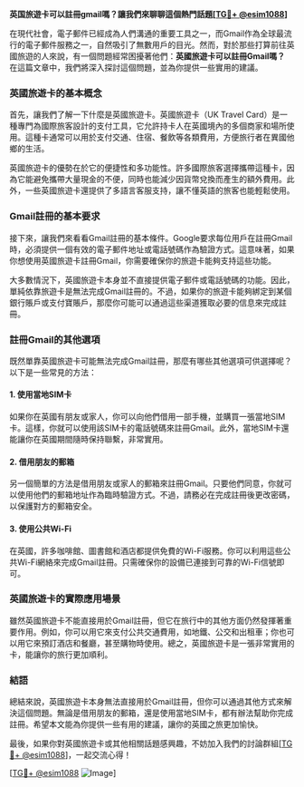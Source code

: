 **英国旅遊卡可以註冊gmail嗎？讓我們來聊聊這個熱門話題[[TG💪+ @esim1088](https://t.me/s/esim1088)]**

在現代社會，電子郵件已經成為人們溝通的重要工具之一，而Gmail作為全球最流行的電子郵件服務之一，自然吸引了無數用戶的目光。然而，對於那些打算前往英國旅遊的人來說，有一個問題經常困擾著他們：**英國旅遊卡可以註冊Gmail嗎？** 在這篇文章中，我們將深入探討這個問題，並為你提供一些實用的建議。

### 英國旅遊卡的基本概念

首先，讓我們了解一下什麼是英國旅遊卡。英國旅遊卡（UK Travel Card）是一種專門為國際旅客設計的支付工具，它允許持卡人在英國境內的多個商家和場所使用。這種卡通常可以用於支付交通、住宿、餐飲等各類費用，方便旅行者在異國他鄉的生活。

英國旅遊卡的優勢在於它的便捷性和多功能性。許多國際旅客選擇攜帶這種卡，因為它能避免攜帶大量現金的不便，同時也能減少因貨幣兌換而產生的額外費用。此外，一些英國旅遊卡還提供了多語言客服支持，讓不懂英語的旅客也能輕鬆使用。

### Gmail註冊的基本要求

接下來，讓我們來看看Gmail註冊的基本條件。Google要求每位用戶在註冊Gmail時，必須提供一個有效的電子郵件地址或電話號碼作為驗證方式。這意味著，如果你想使用英國旅遊卡註冊Gmail，你需要確保你的旅遊卡能夠支持這些功能。

大多數情況下，英國旅遊卡本身並不直接提供電子郵件或電話號碼的功能。因此，單純依靠旅遊卡是無法完成Gmail註冊的。不過，如果你的旅遊卡能夠綁定到某個銀行賬戶或支付寶賬戶，那麼你可能可以通過這些渠道獲取必要的信息來完成註冊。

### 註冊Gmail的其他選項

既然單靠英國旅遊卡可能無法完成Gmail註冊，那麼有哪些其他選項可供選擇呢？以下是一些常見的方法：

#### 1. 使用當地SIM卡
如果你在英國有朋友或家人，你可以向他們借用一部手機，並購買一張當地SIM卡。這樣，你就可以使用該SIM卡的電話號碼來註冊Gmail。此外，當地SIM卡還能讓你在英國期間隨時保持聯繫，非常實用。

#### 2. 借用朋友的郵箱
另一個簡單的方法是借用朋友或家人的郵箱來註冊Gmail。只要他們同意，你就可以使用他們的郵箱地址作為臨時驗證方式。不過，請務必在完成註冊後更改密碼，以保護對方的郵箱安全。

#### 3. 使用公共Wi-Fi
在英國，許多咖啡館、圖書館和酒店都提供免費的Wi-Fi服務。你可以利用這些公共Wi-Fi網絡來完成Gmail註冊。只需確保你的設備已連接到可靠的Wi-Fi信號即可。

### 英國旅遊卡的實際應用場景

雖然英國旅遊卡不能直接用於Gmail註冊，但它在旅行中的其他方面仍然發揮著重要作用。例如，你可以用它來支付公共交通費用，如地鐵、公交和出租車；你也可以用它來預訂酒店和餐廳，甚至購物時使用。總之，英國旅遊卡是一張非常實用的卡，能讓你的旅行更加順利。

### 結語

總結來說，英國旅遊卡本身無法直接用於Gmail註冊，但你可以通過其他方式來解決這個問題。無論是借用朋友的郵箱，還是使用當地SIM卡，都有辦法幫助你完成註冊。希望本文能為你提供一些有用的建議，讓你的英國之旅更加愉快。

最後，如果你對英國旅遊卡或其他相關話題感興趣，不妨加入我們的討論群組[[TG💪+ @esim1088](https://t.me/s/esim1088)]，一起交流心得！

[[TG💪+ @esim1088](https://t.me/s/esim1088) ![Image](https://i.postimg.cc/4NQfJmqS/Snipaste-2025-05-13-00-14-12.png)]